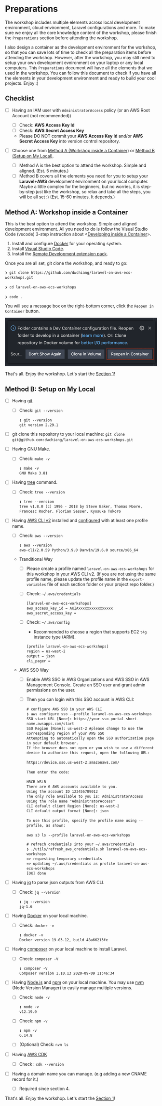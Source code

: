 # Preparations

The workshop includes multiple elements across local development environment, cloud environment, Laravel configurations and more. To make sure we enjoy all the core knowledge content of the workshop, please finish the `Preparations` section before attending the workshop.

I also design a container as the development environment for the workshop, so that you can save lots of time to check all the preparation items before attending the workshop. However, after the workshop, you may still need to setup your own development evnironment on your laptop or any local computers. This `Preparations` document will have all the elements that we used in the workshop. You can follow this document to check if you have all the elements in your development environment and ready to build your cool projects. Enjoy :)

## Checklist

- [ ] Having an IAM user with `AdministratorAccess` policy (or an AWS Root Account (not recommended))
  - [ ] Check: **AWS Access Key Id**
  - [ ] Check: **AWS Secret Access Key**
  - Please DO NOT commit your **AWS Access Key Id** and/or **AWS Secret Access Key** into version control repository.

- [ ] Choose one from [Method A (Workshop inside a Container)](method-a-workshop-inside-a-container) or [Method B (Setup on My Local)](method-b-setup-on-my-local).
  - [ ] Method A is the best option to attend the workshop. Simple and aligned. (Est. 5 minutes.)
  - [ ] Method B covers all the elements you need for you to setup your **Laravel+AWS** development environment on your local computer. Maybe a little complex for the beginners, but no worries, it is step-by-step just like the workshop, so relax and take all the steps, you will be all set :) (Est. 15-60 minutes. It depends.)

## Method A: Workshop inside a Container

This is the best option to attend the workshop. Simple and aligned development environment. All you need to do is follow the Visual Studio Code (vscode) 3-step instruction about <[Developing inside a Container](https://code.visualstudio.com/docs/remote/containers)>.

1. Install and configure [Docker](https://www.docker.com/get-started) for your operating system.
2. Install [Visual Studio Code](https://code.visualstudio.com/).
3. Install the [Remote Development extension pack](https://aka.ms/vscode-remote/download/extension).

Once you are all set, git clone the workshop, and ready to go:

```
❯ git clone https://github.com/dwchiang/laravel-on-aws-ecs-workshops.git

❯ cd laravel-on-aws-ecs-workshops

❯ code .
```

You will see a message box on the right-bottom corner, click the `Reopen in Container` button.

![](./images/vscode-remote-reopen-in-container.png)

That's all. Enjoy the workshop. Let's start the [Section 1](../section-01)!

## Method B: Setup on My Local

- [ ] Having [git](https://git-scm.com/).
  - [ ] Check: `git --version`

    ```
    ❯ git --version
    git version 2.29.1
    ```

- [ ] git clone this repository to your local machine: `git clone git@github.com:dwchiang/laravel-on-aws-ecs-workshops.git`

- [ ] Having [GNU Make](https://www.gnu.org/software/make/).
  - [ ] Check: `make -v`

    ```
    ❯ make -v
    GNU Make 3.81
    ```

- [ ] Having [tree](http://mama.indstate.edu/users/ice/tree/) command.
  - [ ] Check: `tree --version`

    ```
    ❯ tree --version
    tree v1.8.0 (c) 1996 - 2018 by Steve Baker, Thomas Moore, Francesc Rocher, Florian Sesser, Kyosuke Tokoro
    ```

- [ ] Having [AWS CLI v2](https://docs.aws.amazon.com/cli/latest/userguide/install-cliv2.html) installed and [configured](https://docs.aws.amazon.com/cli/latest/userguide/cli-configure-quickstart.html) with at least one profile name. 
  - [ ] Check: `aws --version`

    ```
    ❯ aws --version
    aws-cli/2.0.59 Python/3.9.0 Darwin/19.6.0 source/x86_64
    ```
  - Tranditional Way
    - [ ] Please create a profile named `laravel-on-aws-ecs-workshops` for this workshop in your AWS CLI v2. (If you are not using the same profile name, please update the profile name in the `export-variables` file of each section folder or your project repo folder.)
    - [ ] Check: `~/.aws/credentials`

        ```
        [laravel-on-aws-ecs-workshops]
        aws_access_key_id = AKIAxxxxxxxxxxxxxxxx
        aws_secret_access_key =
        ```

    - [ ] Check: `~/.aws/config`
        - Recommended to choose a region that supports EC2 `t4g` instance type (ARM).

        ```
        [profile laravel-on-aws-ecs-workshops]
        region = us-west-2
        output = json
        cli_pager =
        ```

  - AWS SSO Way
    - [ ] Enable AWS SSO in AWS Organizations and AWS SSO in AWS Management Console. Create an SSO user and grant admin permissions on the user. 
    - [ ] Then you can login with this SSO account in AWS CLI:
    

        ```
        # configure AWS SSO in your AWS CLI
        ❯ aws configure sso --profile laravel-on-aws-ecs-workshops
        SSO start URL [None]: https://your-sso-portal-short-name.awsapps.com/start                                                             
        SSO Region [None]: us-west-2 #please change to use the corresponding region of your AWS SSO                                                                                         
        Attempting to automatically open the SSO authorization page in your default browser.
        If the browser does not open or you wish to use a different device to authorize this request, open the following URL:

        https://device.sso.us-west-2.amazonaws.com/

        Then enter the code:

        HRCB-WSLR
        There are 6 AWS accounts available to you.
        Using the account ID 123456789012
        The only role available to you is: AdministratorAccess
        Using the role name "AdministratorAccess"
        CLI default client Region [None]: us-west-2                                                                          
        CLI default output format [None]: json                                                                               

        To use this profile, specify the profile name using --profile, as shown:

        aws s3 ls --profile laravel-on-aws-ecs-workshops
        ```

        ```
        # refrech credentials into your ~/.aws/credentials
        ❯ ./utils/refresh_aws_credentials.sh laravel-on-aws-ecs-workshops
        => requesting temporary credentials
        => updating ~/.aws/credentials as profile laravel-on-aws-ecs-workshops
        [OK] done
        ```

- [ ] Having [jq](https://stedolan.github.io/jq/download/) to parse json outputs from AWS CLI.
  - [ ] Check: `jq --version`

    ```
    ❯ jq --version
    jq-1.6
    ```

- [ ] Having [Docker](https://docs.docker.com/get-docker/) on your local machine.
  - [ ] Check: `docker -v`

    ```
    ❯ docker -v
    Docker version 19.03.12, build 48a66213fe
    ```

- [ ] Having [composer](https://getcomposer.org/) on your local machine to install Laravel.
  - [ ] Check: `composer -V`

    ```
    ❯ composer -V
    Composer version 1.10.13 2020-09-09 11:46:34
    ```

- [ ] Having [Node.js](https://nodejs.org/en/) and [npm](https://www.npmjs.com/) on your local machine. You may use [nvm](https://github.com/nvm-sh/nvm) (Node Version Manager) to easily manage multiple versions.
  - [ ] Check: `node -v` 

    ```
    ❯ node -v
    v12.19.0
    ```

  - [ ] Check: `npm -v`

    ```
    ❯ npm -v
    6.14.8
    ```

  - [ ] (Optional) Check: `nvm ls`

- [ ] Having [AWS CDK](https://www.ernestchiang.com/en/notes/aws/cdk/)
  - [ ] Check : `cdk --version`

- [ ] Having a domain name you can manage. (e.g adding a new CNAME record for it.)
  - [ ] Required since section 4.

That's all. Enjoy the workshop. Let's start the [Section 1](../section-01)!
